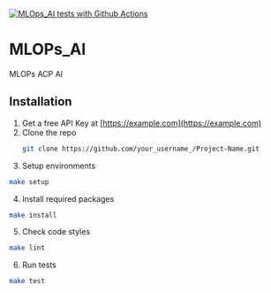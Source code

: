 [![MLOps_AI tests with Github Actions](https://github.com/aimarker/MLOPs_AI/actions/workflows/main.yml/badge.svg)](https://github.com/aimarker/MLOPs_AI/actions/workflows/main.yml)


# MLOPs_AI
MLOPs ACP AI

## Installation

1. Get a free API Key at [https://example.com](https://example.com)
2. Clone the repo
   ```sh
   git clone https://github.com/your_username_/Project-Name.git
   ```
3. Setup environments
```sh
make setup
```
4. Install required packages
```sh
make install
```
5. Check code styles
```sh
make lint
```
6. Run tests
```sh
make test
```